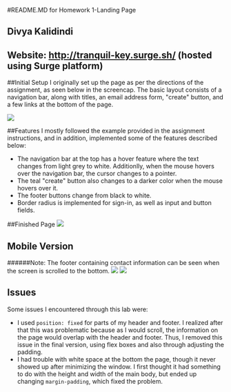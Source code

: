 #README.MD for Homework 1-Landing Page

## Divya Kalidindi
## Website: http://tranquil-key.surge.sh/ (hosted using Surge platform)

##Initial Setup
I originally set up the page as per the directions of the assignment, as seen below in the screencap. The basic layout consists of a navigation bar, along with titles, an email address form, "create" button, and a few links at the bottom of the page.

![](http://i.imgur.com/5DvmrcZ.png)

##Features
I mostly followed the example provided in the assignment instructions, and in addition, implemented some of the features described below:

- The navigation bar at the top has a hover feature where the text changes 	from light grey to white. Additionlly, when the mouse hovers over the 	navigation bar, the cursor changes to a pointer.
- The teal "create" button also changes to a darker color when the mouse hovers over it.
- The footer buttons change from black to white.
- Border radius is implemented for sign-in, as well as input and button fields.

##Finished Page
![](http://i.imgur.com/L6IIQD9.png)

## Mobile Version
######Note: The footer containing contact information can be seen when the screen is scrolled to the bottom.
![](http://i.imgur.com/PnCRSdx.png?1)
![](http://i.imgur.com/f8uaSlj.png?1)


## Issues
Some issues I encountered through this lab were:

- I used `position: fixed` for parts of my header and footer. I realized after that this was problematic because as I would scroll, the information on the page would overlap with the header and footer. Thus, I removed this issue in the final version, using flex boxes and also through adjusting the padding.
- I had trouble with white space at the bottom the page, though it never showed up after minimizing the window. I first thought it had something to do with the height and width of the main body, but ended up changing `margin-padding`, which fixed the problem.
